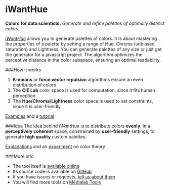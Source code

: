 iWantHue
========
**Colors for data scientists.** *Generate and refine palettes of optimally distinct colors.*

*[iWantHue](http://lab.medialab.sciences-po.fr/iwanthue/)* allows you to generate palettes of colors. It is about mastering the properties of a palette by setting a range of Hue, Chroma (unbiased saturation) and Lightness. You can generate palettes of any size or just get the generator for a javascript project. The algorithm optimizes the perceptive distance in the color subspace, ensuring an optimal readability.

###How it works
1. **K-means** or **force vector repulsion** algorithms ensure an even distribution of colors
2. The **CIE Lab** color space is used for computation, since it fits human perception
3. The **Hue/Chroma/Lightness** color space is used to set constraints, since it is user-friendly

[Examples](http://lab.medialab.sciences-po.fr/iwanthue/examples.php) and a [tutorial](http://lab.medialab.sciences-po.fr/iwanthue/tutorial.php)

###Idea
The idea behind *iWantHue* is to distribute colors **evenly**, in a **perceptively coherent** space, 
constrained by **user-friendly** settings, to generate **high quality** custom palettes.

[Explanations](http://lab.medialab.sciences-po.fr/iwanthue/theory.php) and an [experiment](http://lab.medialab.sciences-po.fr/iwanthue/experiment.php) on color theory

###More info
* The tool itself is [available online](http://lab.medialab.sciences-po.fr/iwanthue/)
* Its source code is available on [GitHub](https://github.com/medialab/iwanthue/)
* If you have issues or requests, [tell us about them](https://github.com/medialab/iwanthue/issues)
* You will find more tools on [Médialab Tools](http://tools.medialab.sciences-po.fr/)